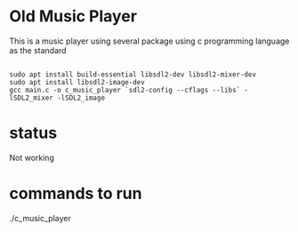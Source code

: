 # Old Music Player 
This is a music player using several package using c programming language as the standard

```

sudo apt install build-essential libsdl2-dev libsdl2-mixer-dev
sudo apt install libsdl2-image-dev
gcc main.c -o c_music_player `sdl2-config --cflags --libs` -lSDL2_mixer -lSDL2_image

```

# status
Not working 

# commands to run 
./c_music_player